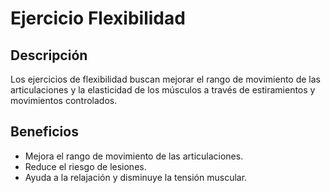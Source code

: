 # Ejercicio Flexibilidad

## Descripción

Los ejercicios de flexibilidad buscan mejorar el rango de movimiento de las articulaciones y la elasticidad de los músculos a través de estiramientos y movimientos controlados.


## Beneficios

- Mejora el rango de movimiento de las articulaciones.
- Reduce el riesgo de lesiones.
- Ayuda a la relajación y disminuye la tensión muscular.
